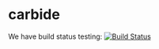 carbide
=======

We have build status testing: [![Build Status](https://travis-ci.org/pcostesi/carbide.png?branch=master)](https://travis-ci.org/pcostesi/carbide)

